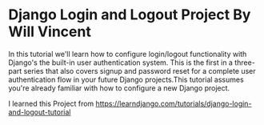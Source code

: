 # Django Login and Logout Project By Will Vincent

In this tutorial we'll learn how to configure login/logout functionality with Django's the built-in user authentication system. This is the first in a three-part series that also covers signup and password reset for a complete user authentication flow in your future Django projects.This tutorial assumes you're already familiar with how to configure a new Django project.


I learned this Project from https://learndjango.com/tutorials/django-login-and-logout-tutorial




